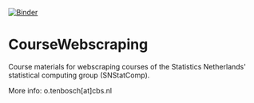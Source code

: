 [![Binder](https://mybinder.org/badge_logo.svg)](https://mybinder.org/v2/gh/SNStatComp/CourseWebscraping.git/master)
# CourseWebscraping
Course materials for webscraping courses of the Statistics Netherlands' statistical computing group (SNStatComp).

More info: o.tenbosch[at]cbs.nl
